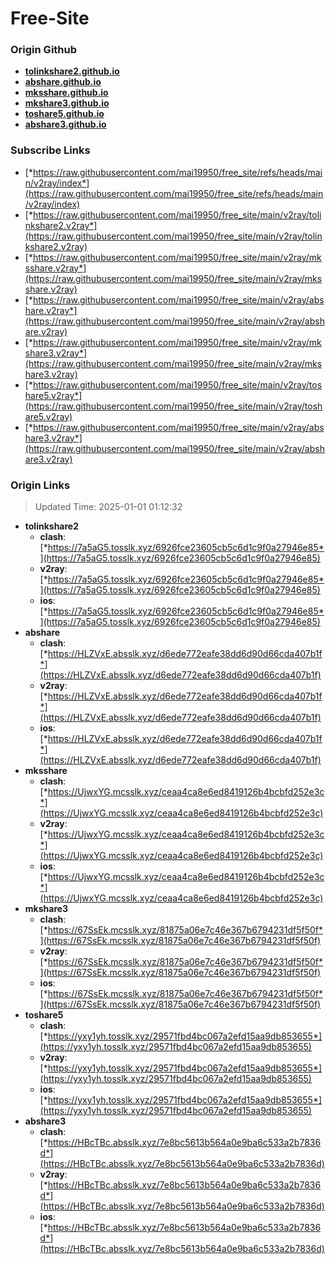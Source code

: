 # Free-Site

### Origin Github

- [**tolinkshare2.github.io**](https://github.com/tolinkshare2/tolinkshare2.github.io)
- [**abshare.github.io**](https://github.com/abshare/abshare.github.io)
- [**mksshare.github.io**](https://github.com/mksshare/mksshare.github.io)
- [**mkshare3.github.io**](https://github.com/mkshare3/mkshare3.github.io)
- [**toshare5.github.io**](https://github.com/toshare5/toshare5.github.io)
- [**abshare3.github.io**](https://github.com/abshare3/abshare3.github.io)

### Subscribe Links

- [*https://raw.githubusercontent.com/mai19950/free_site/refs/heads/main/v2ray/index*](https://raw.githubusercontent.com/mai19950/free_site/refs/heads/main/v2ray/index)
- [*https://raw.githubusercontent.com/mai19950/free_site/main/v2ray/tolinkshare2.v2ray*](https://raw.githubusercontent.com/mai19950/free_site/main/v2ray/tolinkshare2.v2ray)
- [*https://raw.githubusercontent.com/mai19950/free_site/main/v2ray/mksshare.v2ray*](https://raw.githubusercontent.com/mai19950/free_site/main/v2ray/mksshare.v2ray)
- [*https://raw.githubusercontent.com/mai19950/free_site/main/v2ray/abshare.v2ray*](https://raw.githubusercontent.com/mai19950/free_site/main/v2ray/abshare.v2ray)
- [*https://raw.githubusercontent.com/mai19950/free_site/main/v2ray/mkshare3.v2ray*](https://raw.githubusercontent.com/mai19950/free_site/main/v2ray/mkshare3.v2ray)
- [*https://raw.githubusercontent.com/mai19950/free_site/main/v2ray/toshare5.v2ray*](https://raw.githubusercontent.com/mai19950/free_site/main/v2ray/toshare5.v2ray)
- [*https://raw.githubusercontent.com/mai19950/free_site/main/v2ray/abshare3.v2ray*](https://raw.githubusercontent.com/mai19950/free_site/main/v2ray/abshare3.v2ray)

### Origin Links

> Updated Time: 2025-01-01 01:12:32

- **tolinkshare2**
  - **clash**: [*https://7a5aG5.tosslk.xyz/6926fce23605cb5c6d1c9f0a27946e85*](https://7a5aG5.tosslk.xyz/6926fce23605cb5c6d1c9f0a27946e85)
  - **v2ray**: [*https://7a5aG5.tosslk.xyz/6926fce23605cb5c6d1c9f0a27946e85*](https://7a5aG5.tosslk.xyz/6926fce23605cb5c6d1c9f0a27946e85)
  - **ios**: [*https://7a5aG5.tosslk.xyz/6926fce23605cb5c6d1c9f0a27946e85*](https://7a5aG5.tosslk.xyz/6926fce23605cb5c6d1c9f0a27946e85)
- **abshare**
  - **clash**: [*https://HLZVxE.absslk.xyz/d6ede772eafe38dd6d90d66cda407b1f*](https://HLZVxE.absslk.xyz/d6ede772eafe38dd6d90d66cda407b1f)
  - **v2ray**: [*https://HLZVxE.absslk.xyz/d6ede772eafe38dd6d90d66cda407b1f*](https://HLZVxE.absslk.xyz/d6ede772eafe38dd6d90d66cda407b1f)
  - **ios**: [*https://HLZVxE.absslk.xyz/d6ede772eafe38dd6d90d66cda407b1f*](https://HLZVxE.absslk.xyz/d6ede772eafe38dd6d90d66cda407b1f)
- **mksshare**
  - **clash**: [*https://UjwxYG.mcsslk.xyz/ceaa4ca8e6ed8419126b4bcbfd252e3c*](https://UjwxYG.mcsslk.xyz/ceaa4ca8e6ed8419126b4bcbfd252e3c)
  - **v2ray**: [*https://UjwxYG.mcsslk.xyz/ceaa4ca8e6ed8419126b4bcbfd252e3c*](https://UjwxYG.mcsslk.xyz/ceaa4ca8e6ed8419126b4bcbfd252e3c)
  - **ios**: [*https://UjwxYG.mcsslk.xyz/ceaa4ca8e6ed8419126b4bcbfd252e3c*](https://UjwxYG.mcsslk.xyz/ceaa4ca8e6ed8419126b4bcbfd252e3c)
- **mkshare3**
  - **clash**: [*https://67SsEk.mcsslk.xyz/81875a06e7c46e367b6794231df5f50f*](https://67SsEk.mcsslk.xyz/81875a06e7c46e367b6794231df5f50f)
  - **v2ray**: [*https://67SsEk.mcsslk.xyz/81875a06e7c46e367b6794231df5f50f*](https://67SsEk.mcsslk.xyz/81875a06e7c46e367b6794231df5f50f)
  - **ios**: [*https://67SsEk.mcsslk.xyz/81875a06e7c46e367b6794231df5f50f*](https://67SsEk.mcsslk.xyz/81875a06e7c46e367b6794231df5f50f)
- **toshare5**
  - **clash**: [*https://yxy1yh.tosslk.xyz/29571fbd4bc067a2efd15aa9db853655*](https://yxy1yh.tosslk.xyz/29571fbd4bc067a2efd15aa9db853655)
  - **v2ray**: [*https://yxy1yh.tosslk.xyz/29571fbd4bc067a2efd15aa9db853655*](https://yxy1yh.tosslk.xyz/29571fbd4bc067a2efd15aa9db853655)
  - **ios**: [*https://yxy1yh.tosslk.xyz/29571fbd4bc067a2efd15aa9db853655*](https://yxy1yh.tosslk.xyz/29571fbd4bc067a2efd15aa9db853655)
- **abshare3**
  - **clash**: [*https://HBcTBc.absslk.xyz/7e8bc5613b564a0e9ba6c533a2b7836d*](https://HBcTBc.absslk.xyz/7e8bc5613b564a0e9ba6c533a2b7836d)
  - **v2ray**: [*https://HBcTBc.absslk.xyz/7e8bc5613b564a0e9ba6c533a2b7836d*](https://HBcTBc.absslk.xyz/7e8bc5613b564a0e9ba6c533a2b7836d)
  - **ios**: [*https://HBcTBc.absslk.xyz/7e8bc5613b564a0e9ba6c533a2b7836d*](https://HBcTBc.absslk.xyz/7e8bc5613b564a0e9ba6c533a2b7836d)
